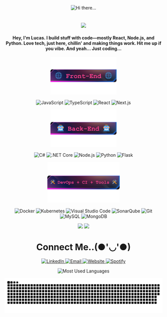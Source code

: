 <!-- Title Section -->
<p align="center">
  <img src="img/hi.gif" alt="Hi there..."/>
<h1></h1>
</p>
  <!-- Gif -->
  <p align="center">
    <img
      src="img/cat.gif"
      width="500"
    />
  </p>
  <!-- Brief Summary -->
  <h4 align="center"
  >
    Hey, I'm Lucas. I build stuff with code—mostly React, Node.js, and Python.
    Love tech, just here, chillin' and making things work. Hit me up if you
    vibe. And yeah... Just coding...
  </h4>

<!-- Front-End Section -->
<p align="center">
  <img src="img/front.png" alt="Most Used Languages" width="210"/>
</p>

<p align="center">
  <img alt="JavaScript" src="https://user-images.githubusercontent.com/25181517/117447155-6a868a00-af3d-11eb-9cfe-245df15c9f3f.png" width="80" title="JavaScript">
  <img alt="TypeScript" src="https://user-images.githubusercontent.com/25181517/183890598-19a0ac2d-e88a-4005-a8df-1ee36782fde1.png" width="80" title="TypeScript">
  <img alt="React" src="https://user-images.githubusercontent.com/25181517/183897015-94a058a6-b86e-4e42-a37f-bf92061753e5.png" width="80" title="React">
  <img alt="Next.js" src="https://github.com/marwin1991/profile-technology-icons/assets/136815194/5f8c622c-c217-4649-b0a9-7e0ee24bd704" width="80" title="Next.js">
</p>

<!-- Back-End Section -->
<p align="center">
  <img src="img/back.png" alt="Most Used Languages" width="210"/>
</p>

<p align="center">
  <img alt="C#" src="https://user-images.githubusercontent.com/25181517/121405384-444d7300-c95d-11eb-959f-913020d3bf90.png" width="80" title="C#">
  <img alt=".NET Core" src="https://user-images.githubusercontent.com/25181517/121405754-b4f48f80-c95d-11eb-8893-fc325bde617f.png" width="80" title=".NET Core">
  <img alt="Node.js" src="https://user-images.githubusercontent.com/25181517/183568594-85e280a7-0d7e-4d1a-9028-c8c2209e073c.png" width="80" title="Node.js">
  <img alt="Python" src="https://user-images.githubusercontent.com/25181517/183423507-c056a6f9-1ba8-4312-a350-19bcbc5a8697.png" width="80" title="Python">
  <img alt="Flask" src="https://user-images.githubusercontent.com/25181517/183423775-2276e25d-d43d-4e58-890b-edbc88e915f7.png" width="80" title="Flask">
</p>

<!-- DevOps + CI + Tools Section -->
<p align="center">
  <img src="img/ci.png" alt="Most Used Languages" width="230"/>
</p>

<p align="center">
  <img src="https://user-images.githubusercontent.com/25181517/117207330-263ba280-adf4-11eb-9b97-0ac5b40bc3be.png" alt="Docker" width="80" title="Docker">
  <img src="https://user-images.githubusercontent.com/25181517/182534006-037f08b5-8e7b-4e5f-96b6-5d2a5558fa85.png" alt="Kubernetes" width="80" title="Kubernetes">
  <img src="https://user-images.githubusercontent.com/25181517/192108891-d86b6220-e232-423a-bf5f-90903e6887c3.png" alt="Visual Studio Code" width="80" title="Visual Studio Code">
  <img alt="SonarQube" src="https://user-images.githubusercontent.com/25181517/184146221-671413cb-b1ae-47db-a232-b37c99281516.png" width="80" title="SonarQube">
  <img alt="Git" src="https://user-images.githubusercontent.com/25181517/192108372-f71d70ac-7ae6-4c0d-8395-51d8870c2ef0.png" width="80" title="Git">
  <img alt="MySQL" src="https://user-images.githubusercontent.com/25181517/183896128-ec99105a-ec1a-4d85-b08b-1aa1620b2046.png" width="80" title="MySQL">
  <img alt="MongoDB" src="https://user-images.githubusercontent.com/25181517/182884177-d48a8579-2cd0-447a-b9a6-ffc7cb02560e.png" width="80" title="MongoDB">
</p>

<!-- Spotify Section -->
<p align="center">
  <img src="https://media.giphy.com/media/1jgLDGD1Bn27e/giphy.gif" width="180">
  <a href="https://spotify-github-profile.kittinanx.com/api/view.svg?uid=12159793014&redirect=true">
    <img src="https://spotify-github-profile.kittinanx.com/api/view.svg?uid=12159793014&cover_image=true&theme=default&show_offline=true&background_color=121212&interchange=true&bar_color=53b14f&bar_color_cover=false"  width="200"/>
  </a>

<!-- Contact Section -->
  <div align="center">
    <h1>Connect Me..(●'◡'●)</h1>
  </div>

  <p align="center">
    <a href="https://www.linkedin.com/in/dvarte-dev/" target="_blank">
      <img src="https://img.icons8.com/doodle/96/000000/linkedin-circled.png" alt="LinkedIn" width="96">
    </a>
    <a href="mailto:contato@dvarte.dev" target="_blank">
      <img src="https://img.icons8.com/doodle/96/000000/gmail-new.png" alt="Email" width="96">
    </a>
    <a href="https://dvarte.dev" target="_blank">
      <img src="https://img.icons8.com/doodle/96/000000/domain.png" alt="Website" width="96">
    </a>
    <a href="https://open.spotify.com/user/12159793014?si=b4897ce385514b7a" target="_blank">
      <img src="https://img.icons8.com/doodle/96/000000/spotify.png" alt="Spotify" width="96">
    </a>
  </p>
</p>

<!-- Contributions Section -->
<p align="center">
  <img src="https://github-readme-stats.vercel.app/api/top-langs/?username=dvarte-dev&langs_count=8&layout=compact&theme=radical&hide_border=true&hide=jupyter%20notebook,html,assembly,batchfile&card_width=465" alt="Most Used Languages"/>
</p>

<p align="center">
  <img src="https://github.com/dvarte-dev/dvarte-dev/blob/output/github-contribution-grid-snake-dark.svg?raw=true" alt="Contributions"/>
</p>
